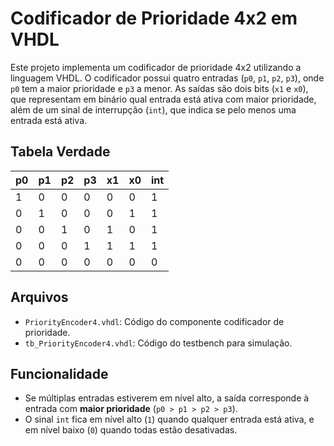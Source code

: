 # Codificador de Prioridade 4x2 em VHDL

Este projeto implementa um codificador de prioridade 4x2 utilizando a linguagem VHDL. O codificador possui quatro entradas (`p0`, `p1`, `p2`, `p3`), onde `p0` tem a maior prioridade e `p3` a menor. As saídas são dois bits (`x1` e `x0`), que representam em binário qual entrada está ativa com maior prioridade, além de um sinal de interrupção (`int`), que indica se pelo menos uma entrada está ativa.

## Tabela Verdade

| p0 | p1 | p2 | p3 | x1 | x0 | int |
|----|----|----|----|----|----|-----|
| 1  | 0  | 0  | 0  | 0  | 0  | 1   |
| 0  | 1  | 0  | 0  | 0  | 1  | 1   |
| 0  | 0  | 1  | 0  | 1  | 0  | 1   |
| 0  | 0  | 0  | 1  | 1  | 1  | 1   |
| 0  | 0  | 0  | 0  | 0  | 0  | 0   |

## Arquivos

- `PriorityEncoder4.vhdl`: Código do componente codificador de prioridade.
- `tb_PriorityEncoder4.vhdl`: Código do testbench para simulação.

## Funcionalidade

- Se múltiplas entradas estiverem em nível alto, a saída corresponde à entrada com **maior prioridade** (`p0 > p1 > p2 > p3`).
- O sinal `int` fica em nível alto (`1`) quando qualquer entrada está ativa, e em nível baixo (`0`) quando todas estão desativadas.


